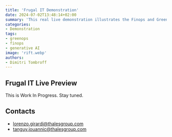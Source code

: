 ```yaml
---
title: 'Frugal IT Demonstration'
date: 2024-07-02T13:48:14+02:00
summary: 'This real live demonstration illustrates the Finops and Greenops monitoring of a sample AWS kubernetes application.'
categories: 
- Demonstration
tags:
- greenops
- finops
- generative AI
image: 'rift.webp'
authors: 
- Dimitri Tombroff
---
```


## Frugal IT Live Preview

This is Work In Progress. Stay tuned. 

## Contacts

- lorenzo.girardi@thalesgroup.com
- tanguy.jouannic@thalesgroup.com



